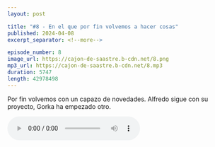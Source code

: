 ```yaml
---
layout: post

title: "#8 - En el que por fin volvemos a hacer cosas"
published: 2024-04-08
excerpt_separator: <!--more-->

episode_number: 8
image_url: https://cajon-de-saastre.b-cdn.net/8.png
mp3_url: https://cajon-de-saastre.b-cdn.net/8.mp3
duration: 5747
length: 42978498
---
```

Por fin volvemos con un capazo de novedades. Alfredo sigue con su proyecto, Gorka ha empezado otro.<!--more-->

<audio controls src="https://cajon-de-saastre.b-cdn.net/8.mp3"></audio>


